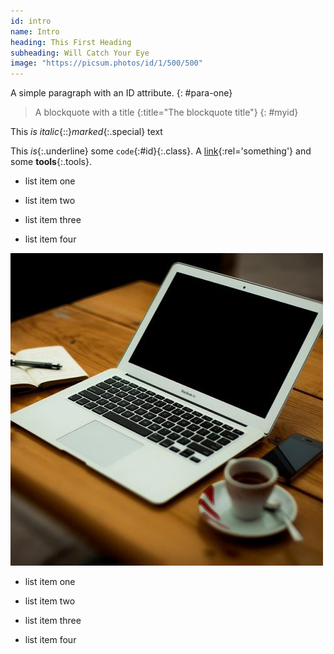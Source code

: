 ```yaml
---
id: intro
name: Intro
heading: This First Heading
subheading: Will Catch Your Eye
image: "https://picsum.photos/id/1/500/500"  
---
```


A simple paragraph with an ID attribute.
{: #para-one}

> A blockquote with a title
{:title="The blockquote title"}
{: #myid}

This *is italic*{::}*marked*{:.special} text

This *is*{:.underline} some `code`{:#id}{:.class}.
A [link](test.html){:rel='something'} and some **tools**{:.tools}.

* list item one

* list item two

* list item three

* list item four

![square](assets/test.jpg)

* list item one

* list item two

* list item three

* list item four
